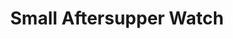 ---
title: Small Aftersupper Watch
weight: 1
type: docs
prev: prayer-book/sunset/great-sunset
next: prayer-book/midnight/week-midnight
---